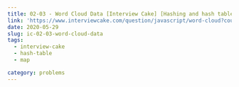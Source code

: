 ```yaml
---
title: 02-03 - Word Cloud Data [Interview Cake] [Hashing and hash tables]
link: 'https://www.interviewcake.com/question/javascript/word-cloud?course=fc1&section=hashing-and-hash-tables'
date: 2020-05-29
slug: ic-02-03-word-cloud-data
tags:
  - interview-cake
  - hash-table
  - map

category: problems
---
```


<!-- embed:2.03_word_cloud_data.js -->
